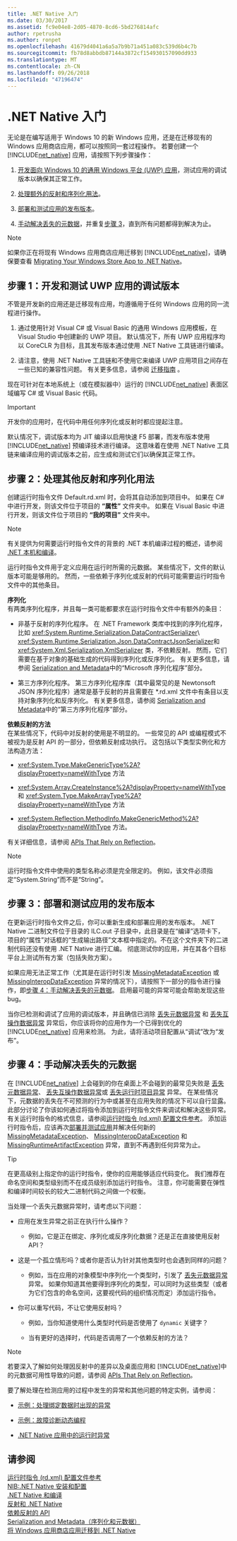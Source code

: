 ```yaml
---
title: .NET Native 入门
ms.date: 03/30/2017
ms.assetid: fc9e04e8-2d05-4870-8cd6-5bd276814afc
author: rpetrusha
ms.author: ronpet
ms.openlocfilehash: 41679d4041a6a5a7b9b71a451a083c539d6b4c7b
ms.sourcegitcommit: fb78d8abbdb87144a3872cf154930157090dd933
ms.translationtype: MT
ms.contentlocale: zh-CN
ms.lasthandoff: 09/26/2018
ms.locfileid: "47196474"
---
```

# <a name="getting-started-with-net-native"></a>.NET Native 入门
无论是在编写适用于 Windows 10 的新 Windows 应用，还是在迁移现有的 Windows 应用商店应用，都可以按照同一套过程操作。 若要创建一个 [!INCLUDE[net_native](../../../includes/net-native-md.md)] 应用，请按照下列步骤操作：  
  
1.  [开发面向 Windows 10 的通用 Windows 平台 (UWP) 应用](#Step1)，测试应用的调试版本以确保其正常工作。  
  
2.  [处理额外的反射和序列化用法](#Step2)。  
  
3.  [部署和测试应用的发布版本](#Step3)。  
  
4.  [手动解决丢失的元数据](#Step4)，并重复[步骤 3](#Step3)，直到所有问题都得到解决为止。  
  
> [!NOTE]
>  如果你正在将现有 Windows 应用商店应用迁移到 [!INCLUDE[net_native](../../../includes/net-native-md.md)]，请确保要查看 [Migrating Your Windows Store App to .NET Native](../../../docs/framework/net-native/migrating-your-windows-store-app-to-net-native.md)。  
  
<a name="Step1"></a>   
## <a name="step-1-develop-and-test-debug-builds-of-your-uwp-app"></a>步骤 1：开发和测试 UWP 应用的调试版本  
 不管是开发新的应用还是迁移现有应用，均遵循用于任何 Windows 应用的同一流程进行操作。  
  
1.  通过使用针对 Visual C# 或 Visual Basic 的通用 Windows 应用模板，在 Visual Studio 中创建新的 UWP 项目。 默认情况下，所有 UWP 应用程序均以 CoreCLR 为目标，且其发布版本通过使用 .NET Native 工具链进行编译。  
  
2.  请注意，使用 .NET Native 工具链和不使用它来编译 UWP 应用项目之间存在一些已知的兼容性问题。 有关更多信息，请参阅 [迁移指南](../../../docs/framework/net-native/migrating-your-windows-store-app-to-net-native.md) 。  
  
 现在可针对在本地系统上（或在模拟器中）运行的 [!INCLUDE[net_native](../../../includes/net-native-md.md)] 表面区域编写 C# 或 Visual Basic 代码。  
  
> [!IMPORTANT]
>  开发你的应用时，在代码中用任何序列化或反射时都应提起注意。  
  
 默认情况下，调试版本均为 JIT 编译以启用快速 F5 部署，而发布版本使用 [!INCLUDE[net_native](../../../includes/net-native-md.md)] 预编译技术进行编译。 这意味着在使用 .NET Native 工具链来编译应用的调试版本之前，应生成和测试它们以确保其正常工作。  
  
<a name="Step2"></a>   
## <a name="step-2-handle-additional-reflection-and-serialization-usage"></a>步骤 2：处理其他反射和序列化用法  
 创建运行时指令文件 Default.rd.xml 时，会将其自动添加到项目中。 如果在 C# 中进行开发，则该文件位于项目的 **“属性”** 文件夹中。 如果在 Visual Basic 中进行开发，则该文件位于项目的 **“我的项目”** 文件夹中。  
  
> [!NOTE]
>  有关提供为何需要运行时指令文件的背景的 .NET 本机编译过程的概述，请参阅 [.NET 本机和编译](../../../docs/framework/net-native/net-native-and-compilation.md)。  
  
 运行时指令文件用于定义应用在运行时所需的元数据。 某些情况下，文件的默认版本可能是够用的。 然而，一些依赖于序列化或反射的代码可能需要运行时指令文件中的其他条目。  
  
 **序列化**  
 有两类序列化程序，并且每一类可能都要求在运行时指令文件中有额外的条目：  
  
-   非基于反射的序列化程序。 在 .NET Framework 类库中找到的序列化程序，比如 <xref:System.Runtime.Serialization.DataContractSerializer>\ <xref:System.Runtime.Serialization.Json.DataContractJsonSerializer>和 <xref:System.Xml.Serialization.XmlSerializer> 类，不依赖反射。 然而，它们需要在基于对象的基础生成的代码得到序列化或反序列化。  有关更多信息，请参阅 [Serialization and Metadata](../../../docs/framework/net-native/serialization-and-metadata.md)中的“Microsoft 序列化程序”部分。  
  
-   第三方序列化程序。 第三方序列化程序库（其中最常见的是 Newtonsoft JSON 序列化程序）通常是基于反射的并且需要在 *.rd.xml 文件中有条目以支持对象序列化和反序列化。 有关更多信息，请参阅 [Serialization and Metadata](../../../docs/framework/net-native/serialization-and-metadata.md)中的“第三方序列化程序”部分。  
  
 **依赖反射的方法**  
 在某些情况下，代码中对反射的使用是不明显的。 一些常见的 API 或编程模式不被视为是反射 API 的一部分，但依赖反射成功执行。 这包括以下类型实例化和方法构造方法：  
  
-   <xref:System.Type.MakeGenericType%2A?displayProperty=nameWithType> 方法  
  
-   <xref:System.Array.CreateInstance%2A?displayProperty=nameWithType> 和 <xref:System.Type.MakeArrayType%2A?displayProperty=nameWithType> 方法  
  
-   <xref:System.Reflection.MethodInfo.MakeGenericMethod%2A?displayProperty=nameWithType> 方法。  
  
 有关详细信息，请参阅 [APIs That Rely on Reflection](../../../docs/framework/net-native/apis-that-rely-on-reflection.md)。  
  
> [!NOTE]
>  运行时指令文件中使用的类型名称必须是完全限定的。 例如，该文件必须指定“System.String”而不是“String”。  
  
<a name="Step3"></a>   
## <a name="step-3-deploy-and-test-the-release-builds-of-your-app"></a>步骤 3：部署和测试应用的发布版本  
 在更新运行时指令文件之后，你可以重新生成和部署应用的发布版本。 .NET Native 二进制文件位于目录的 ILC.out 子目录中，此目录是在“编译”选项卡下，项目的“属性”对话框的“生成输出路径”文本框中指定的。不在这个文件夹下的二进制代码还没有使用 .NET Native 进行汇编。 彻底测试你的应用，并在其各个目标平台上测试所有方案（包括失败方案）。  
  
 如果应用无法正常工作（尤其是在运行时引发 [MissingMetadataException](../../../docs/framework/net-native/missingmetadataexception-class-net-native.md) 或 [MissingInteropDataException](../../../docs/framework/net-native/missinginteropdataexception-class-net-native.md) 异常的情况下），请按照下一部分的指令进行操作，即[步骤 4：手动解决丢失的元数据](#Step4)。 启用最可能的异常可能会帮助发现这些 bug。  
  
 当你已检测和调试了应用的调试版本，并且确信已消除 [丢失元数据异常](../../../docs/framework/net-native/missingmetadataexception-class-net-native.md) 和 [丢失互操作数据异常](../../../docs/framework/net-native/missinginteropdataexception-class-net-native.md) 异常后，你应该将你的应用作为一个已得到优化的 [!INCLUDE[net_native](../../../includes/net-native-md.md)] 应用来检测。 为此，请将活动项目配置从“调试”改为“发布”。  
  
<a name="Step4"></a>   
## <a name="step-4-manually-resolve-missing-metadata"></a>步骤 4：手动解决丢失的元数据  
 在 [!INCLUDE[net_native](../../../includes/net-native-md.md)] 上会碰到的你在桌面上不会碰到的最常见失败是 [丢失元数据异常](../../../docs/framework/net-native/missingmetadataexception-class-net-native.md)、 [丢失互操作数据异常](../../../docs/framework/net-native/missinginteropdataexception-class-net-native.md)或 [丢失运行时项目异常](../../../docs/framework/net-native/missingruntimeartifactexception-class-net-native.md) 异常。 在某些情况下，元数据的丢失在不可预测的行为中或甚至在应用失败的情况下可以自行显露。 此部分讨论了你该如何通过将指令添加到运行时指令文件来调试和解决这些异常。 有关运行时指令的格式信息，请参阅[运行时指令 (rd.xml) 配置文件参考](../../../docs/framework/net-native/runtime-directives-rd-xml-configuration-file-reference.md)。 添加运行时指令后，应该再次[部署并测试应用](#Step3)并解决任何新的 [MissingMetadataException](../../../docs/framework/net-native/missingmetadataexception-class-net-native.md)、 [MissingInteropDataException](../../../docs/framework/net-native/missinginteropdataexception-class-net-native.md) 和 [MissingRuntimeArtifactException](../../../docs/framework/net-native/missingruntimeartifactexception-class-net-native.md) 异常，直到不再遇到任何异常为止。  
  
> [!TIP]
>  在更高级别上指定你的运行时指令，使你的应用能够适应代码变化。  我们推荐在命名空间和类型级别而不在成员级别添加运行时指令。 注意，你可能需要在弹性和编译时间较长的较大二进制代码之间做一个权衡。  
  
 当处理一个丢失元数据异常时，请考虑以下问题：  
  
-   应用在发生异常之前正在执行什么操作？  
  
    -   例如，它是正在绑定、序列化或反序列化数据？还是正在直接使用反射 API？  
  
-   这是一个孤立情形吗？或者你是否认为针对其他类型时也会遇到同样的问题？  
  
    -   例如，当在应用的对象模型中序列化一个类型时，引发了 [丢失元数据异常](../../../docs/framework/net-native/missingmetadataexception-class-net-native.md) 异常。  如果你知道其他要得到序列化的类型，可以同时为这些类型（或者为它们包含的命名空间，这要视代码的组织情况而定）添加运行指令。  
  
-   你可以重写代码，不让它使用反射吗？  
  
    -   例如，当你知道使用什么类型时代码是否使用了 `dynamic` 关键字？  
  
    -   当有更好的选择时，代码是否调用了一个依赖反射的方法？  
  
> [!NOTE]
>  若要深入了解如何处理因反射中的差异以及桌面应用和 [!INCLUDE[net_native](../../../includes/net-native-md.md)]中的元数据可用性导致的问题，请参阅 [APIs That Rely on Reflection](../../../docs/framework/net-native/apis-that-rely-on-reflection.md)。  
  
 要了解处理在检测应用的过程中发生的异常和其他问题的特定实例，请参阅：  
  
-   [示例：处理绑定数据时出现的异常](../../../docs/framework/net-native/example-handling-exceptions-when-binding-data.md)  
  
-   [示例：故障诊断动态编程](../../../docs/framework/net-native/example-troubleshooting-dynamic-programming.md)  
  
-   [.NET Native 应用中的运行时异常](../../../docs/framework/net-native/runtime-exceptions-in-net-native-apps.md)  
  
## <a name="see-also"></a>请参阅  
 [运行时指令 (rd.xml) 配置文件参考](../../../docs/framework/net-native/runtime-directives-rd-xml-configuration-file-reference.md)  
 [NIB:.NET Native 安装和配置](https://msdn.microsoft.com/library/7c9bc375-8b87-4c33-bede-72d513e362ec)  
 [.NET Native 和编译](../../../docs/framework/net-native/net-native-and-compilation.md)  
 [反射和 .NET Native](../../../docs/framework/net-native/reflection-and-net-native.md)  
 [依赖反射的 API](../../../docs/framework/net-native/apis-that-rely-on-reflection.md)  
 [Serialization and Metadata（序列化和元数据）](../../../docs/framework/net-native/serialization-and-metadata.md)  
 [将 Windows 应用商店应用迁移到 .NET Native](../../../docs/framework/net-native/migrating-your-windows-store-app-to-net-native.md)
